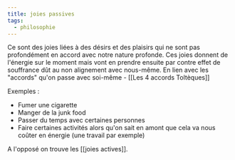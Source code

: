```yaml
---
title: joies passives
tags:
  - philosophie
---
```


Ce sont des joies liées à des désirs et des plaisirs qui ne sont pas profondément en accord avec notre nature profonde.
Ces joies donnent de l'énergie sur le moment mais vont en prendre ensuite par contre effet de souffrance dût au non alignement avec nous-même.
En lien avec les "accords" qu'on passe avec soi-même - [[Les 4 accords Toltèques]]

Exemples :
- Fumer une cigarette
- Manger de la junk food
- Passer du temps avec certaines personnes
- Faire certaines activités alors qu'on sait en amont que cela va nous coûter en énergie (une travail par exemple)

A l'opposé on trouve les [[joies actives]].